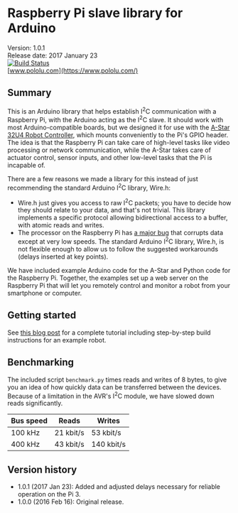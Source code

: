 # Raspberry Pi slave library for Arduino

Version: 1.0.1<br>
Release date: 2017 January 23<br>
[![Build Status](https://travis-ci.org/pololu/pololu-rpi-slave-arduino-library.svg?branch=master)](https://travis-ci.org/pololu/pololu-rpi-slave-arduino-library)<br>
[www.pololu.com](https://www.pololu.com/)

Summary
-------

This is an Arduino library that helps establish I<sup>2</sup>C communication with
a Raspberry Pi, with the Arduino acting as the I<sup>2</sup>C slave.  It should
work with most Arduino-compatible boards, but we designed it for use
with the
[A-Star 32U4 Robot Controller](https://www.pololu.com/product/3119),
which mounts conveniently to the Pi's GPIO header.  The idea is that
the Raspberry Pi can take care of high-level tasks like video
processing or network communication, while the A-Star takes care of
actuator control, sensor inputs, and other low-level tasks that the Pi
is incapable of.

There are a few reasons we made a library for this instead of
just recommending the standard Arduino I<sup>2</sup>C library, Wire.h:

* Wire.h just gives you access to raw I<sup>2</sup>C packets; you have to decide
  how they should relate to your data, and that's not trivial. This
  library implements a specific protocol allowing bidirectional access
  to a buffer, with atomic reads and writes.
* The processor on the Raspberry Pi has
  [a major bug](http://www.advamation.com/knowhow/raspberrypi/rpi-i2c-bug.html)
  that corrupts data except at very low speeds.  The standard Arduino
  I<sup>2</sup>C library, Wire.h, is not flexible enough to allow us to follow
  the suggested workarounds (delays inserted at key points).

We have included example Arduino code for the A-Star and Python code
for the Raspberry Pi.  Together, the examples set up a web server on
the Raspberry Pi that will let you remotely control and monitor a
robot from your smartphone or computer.

Getting started
---------------

See [this blog post](https://www.pololu.com/blog/577/building-a-raspberry-pi-robot-with-the-a-star-32u4-robot-controller)
for a complete tutorial including step-by-step build instructions for
an example robot.

Benchmarking
------------

The included script `benchmark.py` times reads and writes of 8 bytes,
to give you an idea of how quickly data can be transferred between the
devices.  Because of a limitation in the AVR's I<sup>2</sup>C module,
we have slowed down reads significantly.

| Bus speed | Reads     | Writes     |
| --------- | --------- | ---------- |
| 100 kHz   | 21 kbit/s | 53 kbit/s  |
| 400 kHz   | 43 kbit/s | 140 kbit/s |

Version history
---------------

* 1.0.1 (2017 Jan 23): Added and adjusted delays necessary for reliable operation on the Pi 3.
* 1.0.0 (2016 Feb 16): Original release.
